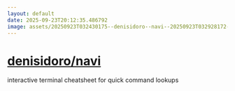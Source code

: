 ```yaml
---
layout: default
date: 2025-09-23T20:12:35.486792
image: assets/20250923T032430175--denisidoro--navi--20250923T032928172--cropped.png
---
```


# [denisidoro/navi](https://github.com/denisidoro/navi)

interactive terminal cheatsheet for quick command lookups
